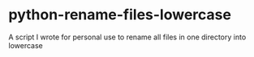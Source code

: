 # python-rename-files-lowercase
A script I wrote for personal use to rename all files in one directory into lowercase
